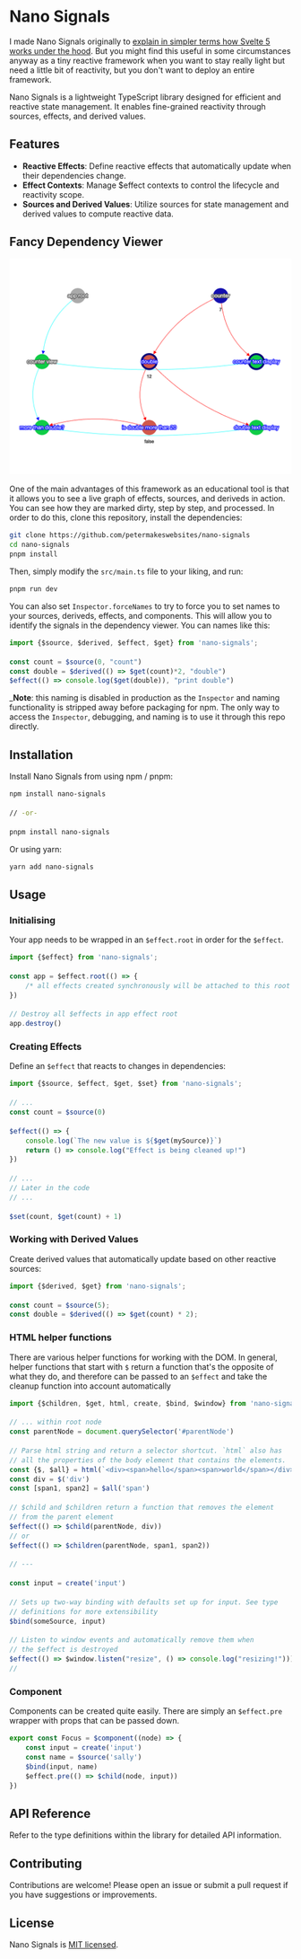 # Nano Signals

I made Nano Signals originally to [explain in simpler terms how Svelte 5 works under the hood](https://youtu.be/-SM77ksjpJI). But you might find this
useful in some circumstances anyway as a tiny reactive framework when you want to stay really light but need a little
bit of reactivity, but you don't want to deploy an entire framework.

Nano Signals is a lightweight TypeScript library designed for efficient and reactive state management. It enables
fine-grained reactivity through sources, effects, and derived values.

## Features

- **Reactive Effects**: Define reactive effects that automatically update when their dependencies change.
- **Effect Contexts**: Manage $effect contexts to control the lifecycle and reactivity scope.
- **Sources and Derived Values**: Utilize sources for state management and derived values to compute reactive data.

## Fancy Dependency Viewer

![dependency graph viewer depiction](viewer.png)

One of the main advantages of this framework as an educational tool is that it allows you to see a live graph of
effects, sources, and deriveds in action. You can see how they are marked dirty, step by step, and processed.
In order to do this, clone this repository, install the dependencies:

```bash
git clone https://github.com/petermakeswebsites/nano-signals
cd nano-signals
pnpm install
```

Then, simply modify the `src/main.ts` file to your liking, and run:

```bash
pnpm run dev
```

You can also set `Inspector.forceNames` to try to force you to set names to your sources, deriveds, effects,
and components. This will allow you to identify the signals in the dependency viewer. You can names like this:

```typescript
import {$source, $derived, $effect, $get} from 'nano-signals';

const count = $source(0, "count")
const double = $derived(() => $get(count)*2, "double")
$effect(() => console.log($get(double)), "print double")
```

_**Note**: this naming is disabled in production as the `Inspector` and naming functionality is stripped away
before packaging  for npm. The only way to access the `Inspector`, debugging, and naming is to use it through this
repo directly.

## Installation

Install Nano Signals from using npm / pnpm:

```bash
npm install nano-signals

// -or-

pnpm install nano-signals
```

Or using yarn:

```bash
yarn add nano-signals
```

## Usage

### Initialising

Your app needs to be wrapped in an `$effect.root` in order for the `$effect`.

```typescript
import {$effect} from 'nano-signals';

const app = $effect.root(() => {
    /* all effects created synchronously will be attached to this root */
})

// Destroy all $effects in app effect root
app.destroy()
```

### Creating Effects

Define an `$effect` that reacts to changes in dependencies:

```typescript
import {$source, $effect, $get, $set} from 'nano-signals';

// ...
const count = $source(0)

$effect(() => {
    console.log(`The new value is ${$get(mySource)}`)
    return () => console.log("Effect is being cleaned up!")
})

// ...
// Later in the code
// ...

$set(count, $get(count) + 1)
```

### Working with Derived Values

Create derived values that automatically update based on other reactive sources:

```typescript
import {$derived, $get} from 'nano-signals';

const count = $source(5);
const double = $derived(() => $get(count) * 2);
```

### HTML helper functions

There are various helper functions for working with the DOM. In general, helper functions that start with `$`
return a function that's the opposite of what they do, and therefore can be passed to an `$effect` and take
the cleanup function into account automatically

```typescript
import {$children, $get, html, create, $bind, $window} from 'nano-signals';

// ... within root node
const parentNode = document.querySelector('#parentNode')

// Parse html string and return a selector shortcut. `html` also has
// all the properties of the body element that contains the elements. 
const {$, $all} = html(`<div><span>hello</span><span>world</span></div>`)
const div = $('div')
const [span1, span2] = $all('span')

// $child and $children return a function that removes the element
// from the parent element
$effect(() => $child(parentNode, div))
// or
$effect(() => $children(parentNode, span1, span2))

// ---

const input = create('input')

// Sets up two-way binding with defaults set up for input. See type
// definitions for more extensibility
$bind(someSource, input)

// Listen to window events and automatically remove them when
// the $effect is destroyed
$effect(() => $window.listen("resize", () => console.log("resizing!")))
//
```

### Component

Components can be created quite easily. There are simply an `$effect.pre` wrapper with props that can be passed down.

```typescript
export const Focus = $component((node) => {
    const input = create('input')
    const name = $source('sally')
    $bind(input, name)
    $effect.pre(() => $child(node, input))
})
```

## API Reference

Refer to the type definitions within the library for detailed API information.

## Contributing

Contributions are welcome! Please open an issue or submit a pull request if you have suggestions or improvements.

## License

Nano Signals is [MIT licensed](./LICENSE).
